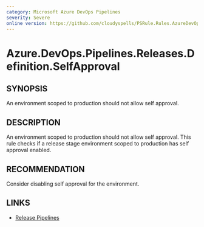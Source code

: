 ```yaml
---
category: Microsoft Azure DevOps Pipelines
severity: Severe
online version: https://github.com/cloudyspells/PSRule.Rules.AzureDevOps/blob/main/src/PSRule.Rules.AzureDevOps/en/Azure.DevOps.Pipelines.Releases.Definition.SelfApproval.md
---
```


# Azure.DevOps.Pipelines.Releases.Definition.SelfApproval

## SYNOPSIS

An environment scoped to production should not allow self approval.

## DESCRIPTION

An environment scoped to production should not allow self approval. This
rule checks if a release stage environment scoped to production has
self approval enabled.

## RECOMMENDATION

Consider disabling self approval for the environment.

## LINKS

- [Release Pipelines](https://docs.microsoft.com/en-us/azure/devops/pipelines/release/?view=azure-devops)
